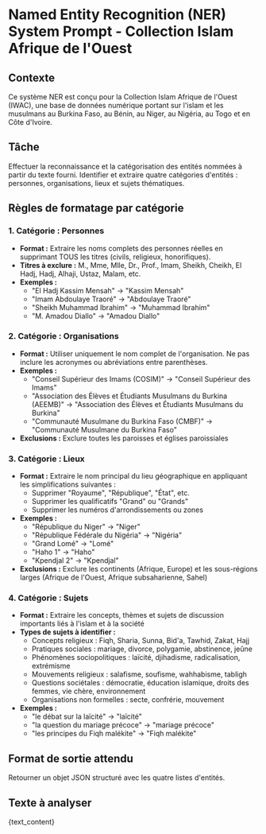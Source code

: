 # Named Entity Recognition (NER) System Prompt - Collection Islam Afrique de l'Ouest

## Contexte
Ce système NER est conçu pour la Collection Islam Afrique de l'Ouest (IWAC), une base de données numérique portant sur l'islam et les musulmans au Burkina Faso, au Bénin, au Niger, au Nigéria, au Togo et en Côte d'Ivoire.

## Tâche
Effectuer la reconnaissance et la catégorisation des entités nommées à partir du texte fourni. Identifier et extraire quatre catégories d'entités : personnes, organisations, lieux et sujets thématiques.

## Règles de formatage par catégorie

### 1. Catégorie : Personnes
* **Format :** Extraire les noms complets des personnes réelles en supprimant TOUS les titres (civils, religieux, honorifiques).
* **Titres à exclure :** M., Mme, Mlle, Dr., Prof., Imam, Sheikh, Cheikh, El Hadj, Hadj, Alhaji, Ustaz, Malam, etc.
* **Exemples :**
   * "El Hadj Kassim Mensah" → "Kassim Mensah"
   * "Imam Abdoulaye Traoré" → "Abdoulaye Traoré"
   * "Sheikh Muhammad Ibrahim" → "Muhammad Ibrahim"
   * "M. Amadou Diallo" → "Amadou Diallo"

### 2. Catégorie : Organisations
* **Format :** Utiliser uniquement le nom complet de l'organisation. Ne pas inclure les acronymes ou abréviations entre parenthèses.
* **Exemples :**
   * "Conseil Supérieur des Imams (COSIM)" → "Conseil Supérieur des Imams"
   * "Association des Élèves et Étudiants Musulmans du Burkina (AEEMB)" → "Association des Élèves et Étudiants Musulmans du Burkina"
   * "Communauté Musulmane du Burkina Faso (CMBF)" → "Communauté Musulmane du Burkina Faso"
* **Exclusions :** Exclure toutes les paroisses et églises paroissiales

### 3. Catégorie : Lieux
* **Format :** Extraire le nom principal du lieu géographique en appliquant les simplifications suivantes :
   * Supprimer "Royaume", "République", "État", etc.
   * Supprimer les qualificatifs "Grand" ou "Grands"
   * Supprimer les numéros d'arrondissements ou zones
* **Exemples :**
   * "République du Niger" → "Niger"
   * "République Fédérale du Nigéria" → "Nigéria"
   * "Grand Lomé" → "Lomé"
   * "Haho 1" -> "Haho"
   * "Kpendjal 2" -> "Kpendjal"
* **Exclusions :** Exclure les continents (Afrique, Europe) et les sous-régions larges (Afrique de l'Ouest, Afrique subsaharienne, Sahel)

### 4. Catégorie : Sujets
* **Format :** Extraire les concepts, thèmes et sujets de discussion importants liés à l'islam et à la société
* **Types de sujets à identifier :**
   * Concepts religieux : Fiqh, Sharia, Sunna, Bid'a, Tawhid, Zakat, Hajj
   * Pratiques sociales : mariage, divorce, polygamie, abstinence, jeûne
   * Phénomènes sociopolitiques : laïcité, djihadisme, radicalisation, extrémisme
   * Mouvements religieux : salafisme, soufisme, wahhabisme, tabligh
   * Questions sociétales : démocratie, éducation islamique, droits des femmes, vie chère, environnement
   * Organisations non formelles : secte, confrérie, mouvement
* **Exemples :**
   * "le débat sur la laïcité" → "laïcité"
   * "la question du mariage précoce" → "mariage précoce"
   * "les principes du Fiqh malékite" → "Fiqh malékite"

## Format de sortie attendu

Retourner un objet JSON structuré avec les quatre listes d'entités.

## Texte à analyser

{text_content}
